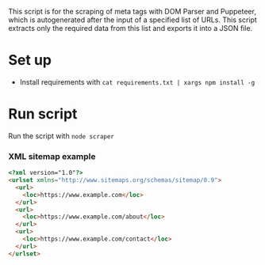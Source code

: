 This script is for the scraping of meta tags with DOM Parser and Puppeteer, which is autogenerated after the input of a specified list of URLs. This script extracts only the required data from this list and exports it into a JSON file.

# Set up

- Install requirements with `cat requirements.txt | xargs npm install -g`

# Run script

Run the script with `node scraper`

### XML sitemap example

```html
<?xml version="1.0"?>
<urlset xmlns="http://www.sitemaps.org/schemas/sitemap/0.9">
  <url>
    <loc>https://www.example.com</loc>
  </url>
  <url>
    <loc>https://www.example.com/about</loc>
  </url>
  <url>
    <loc>https://www.example.com/contact</loc>
  </url>
</urlset>
```

